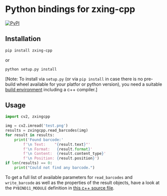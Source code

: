 # Python bindings for zxing-cpp

[![PyPI](https://img.shields.io/pypi/v/zxing-cpp.svg)](https://pypi.org/project/zxing-cpp/)

## Installation

```bash
pip install zxing-cpp
```
or

```bash
python setup.py install
```

[Note: To install via `setup.py` (or via `pip install` in case there is no pre-build wheel available for your platfor or python version), you need a suitable [build environment](https://github.com/zxing-cpp/zxing-cpp#build-instructions) including a c++ compiler.]

## Usage

```python
import cv2, zxingcpp

img = cv2.imread('test.png')
results = zxingcpp.read_barcodes(img)
for result in results:
	print('Found barcode:'
		f'\n Text:    "{result.text}"'
		f'\n Format:   {result.format}'
		f'\n Content:  {result.content_type}'
		f'\n Position: {result.position}')
if len(results) == 0:
	print("Could not find any barcode.")
```

To get a full list of available parameters for `read_barcodes` and `write_barcode` as well as the properties of the result objects, have a look at the `PYBIND11_MODULE` definition in [this c++ source file](https://github.com/zxing-cpp/zxing-cpp/blob/master/wrappers/python/zxing.cpp).
